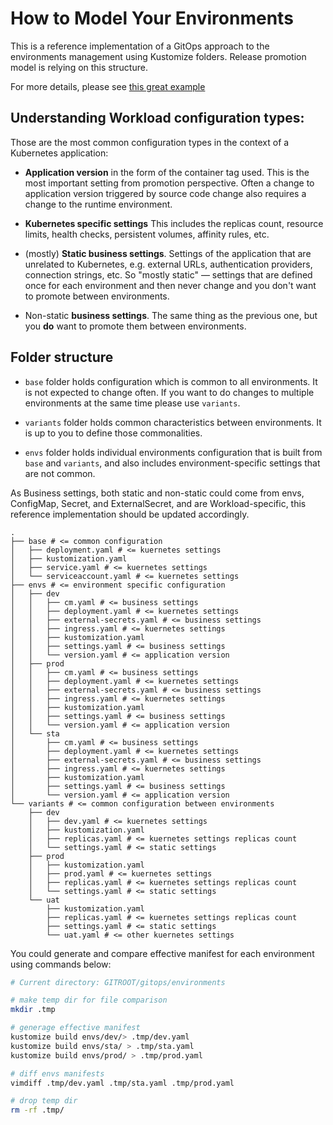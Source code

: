 # How to Model Your Environments

This is a reference implementation of a GitOps approach to the environments management using Kustomize folders. Release
promotion model is relying on this structure.

For more details, please see [this great example](
https://github.com/kostis-codefresh/gitops-environment-promotion)

## Understanding Workload configuration types:

Those are the most common configuration types in the context of a Kubernetes application:

* **Application version** in the form of the container tag used.
  This is the most important setting from promotion perspective.
  Often a change to application version triggered by source code change also requires a
  change to the runtime environment.

* **Kubernetes specific settings** This includes the replicas count, resource limits, health checks, persistent volumes,
  affinity rules, etc.

* (mostly) **Static business settings**.
  Settings of the application that are unrelated to Kubernetes, e.g. external URLs, authentication providers, connection
  strings, etc. So "mostly static" — settings that are defined once for each environment and then never change and you
  don't want to promote between environments.

* Non-static **business settings**.
  The same thing as the previous one, but you **do** want to promote them between environments.

## Folder structure

* `base` folder holds configuration which is common to all environments.
  It is not expected to change often.
  If you want to do changes to multiple environments at the same time please use `variants`.

* `variants` folder holds common characteristics between environments.
  It is up to you to define those commonalities.

* `envs` folder holds individual environments configuration that is built from `base` and `variants`, and also includes
  environment-specific settings that are not common.

As Business settings, both static and non-static could come from envs, ConfigMap, Secret, and ExternalSecret, and are
Workload-specific, this reference implementation should be updated accordingly.

```
.
├── base # <= common configuration
│   ├── deployment.yaml # <= kuernetes settings
│   ├── kustomization.yaml
│   ├── service.yaml # <= kuernetes settings
│   └── serviceaccount.yaml # <= kuernetes settings
├── envs # <= environment specific configuration
│   ├── dev
│   │   ├── cm.yaml # <= business settings
│   │   ├── deployment.yaml # <= kuernetes settings
│   │   ├── external-secrets.yaml # <= business settings
│   │   ├── ingress.yaml # <= kuernetes settings
│   │   ├── kustomization.yaml
│   │   ├── settings.yaml # <= business settings
│   │   └── version.yaml # <= application version 
│   ├── prod
│   │   ├── cm.yaml # <= business settings
│   │   ├── deployment.yaml # <= kuernetes settings
│   │   ├── external-secrets.yaml # <= business settings
│   │   ├── ingress.yaml # <= kuernetes settings
│   │   ├── kustomization.yaml
│   │   ├── settings.yaml # <= business settings
│   │   └── version.yaml # <= application version
│   └── sta
│       ├── cm.yaml # <= business settings
│       ├── deployment.yaml # <= kuernetes settings
│       ├── external-secrets.yaml # <= business settings
│       ├── ingress.yaml # <= kuernetes settings
│       ├── kustomization.yaml
│       ├── settings.yaml # <= business settings
│       └── version.yaml # <= application version
└── variants # <= common configuration between environments
    ├── dev
    │   ├── dev.yaml # <= kuernetes settings
    │   ├── kustomization.yaml
    │   ├── replicas.yaml # <= kuernetes settings replicas count
    │   └── settings.yaml # <= static settings
    ├── prod
    │   ├── kustomization.yaml
    │   ├── prod.yaml # <= kuernetes settings
    │   ├── replicas.yaml # <= kuernetes settings replicas count
    │   └── settings.yaml # <= static settings
    └── uat
        ├── kustomization.yaml
        ├── replicas.yaml # <= kuernetes settings replicas count
        ├── settings.yaml # <= static settings
        └── uat.yaml # <= other kuernetes settings

```

You could generate and compare effective manifest for each environment using commands below:

```bash
# Current directory: GITROOT/gitops/environments

# make temp dir for file comparison
mkdir .tmp

# generage effective manifest
kustomize build envs/dev/> .tmp/dev.yaml
kustomize build envs/sta/ > .tmp/sta.yaml
kustomize build envs/prod/ > .tmp/prod.yaml

# diff envs manifests
vimdiff .tmp/dev.yaml .tmp/sta.yaml .tmp/prod.yaml

# drop temp dir
rm -rf .tmp/
```